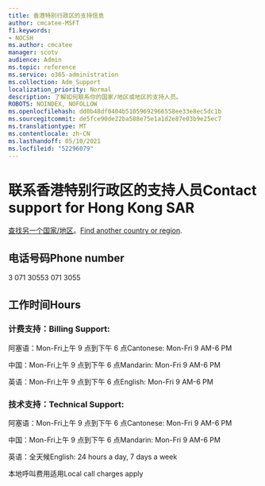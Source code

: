 ```yaml
---
title: 香港特别行政区的支持信息
author: cmcatee-MSFT
f1.keywords:
- NOCSH
ms.author: cmcatee
manager: scotv
audience: Admin
ms.topic: reference
ms.service: o365-administration
ms.collection: Adm_Support
localization_priority: Normal
description: 了解如何联系你的国家/地区或地区的支持人员。
ROBOTS: NOINDEX, NOFOLLOW
ms.openlocfilehash: dd0b48df0404b51059692966558ee33e8ec5dc1b
ms.sourcegitcommit: de5fce90de22ba588e75e1a1d2e87e03b9e25ec7
ms.translationtype: MT
ms.contentlocale: zh-CN
ms.lasthandoff: 05/10/2021
ms.locfileid: "52296079"
---
```

# <a name="contact-support-for-hong-kong-sar"></a><span data-ttu-id="cb267-103">联系香港特别行政区的支持人员</span><span class="sxs-lookup"><span data-stu-id="cb267-103">Contact support for Hong Kong SAR</span></span>

<span data-ttu-id="cb267-104">[查找另一个国家/地区](../../business-video/get-help-support.md)。</span><span class="sxs-lookup"><span data-stu-id="cb267-104">[Find another country or region](../../business-video/get-help-support.md).</span></span>

## <a name="phone-number"></a><span data-ttu-id="cb267-105">电话号码</span><span class="sxs-lookup"><span data-stu-id="cb267-105">Phone number</span></span>
<span data-ttu-id="cb267-106">3 071 3055</span><span class="sxs-lookup"><span data-stu-id="cb267-106">3 071 3055</span></span>

## <a name="hours"></a><span data-ttu-id="cb267-107">工作时间</span><span class="sxs-lookup"><span data-stu-id="cb267-107">Hours</span></span>
### <a name="billing-support"></a><span data-ttu-id="cb267-108">计费支持：</span><span class="sxs-lookup"><span data-stu-id="cb267-108">Billing Support:</span></span>

<span data-ttu-id="cb267-109">阿塞语：Mon-Fri上午 9 点到下午 6 点</span><span class="sxs-lookup"><span data-stu-id="cb267-109">Cantonese: Mon-Fri 9 AM-6 PM</span></span>

<span data-ttu-id="cb267-110">中国：Mon-Fri上午 9 点到下午 6 点</span><span class="sxs-lookup"><span data-stu-id="cb267-110">Mandarin: Mon-Fri 9 AM-6 PM</span></span>

<span data-ttu-id="cb267-111">英语：Mon-Fri上午 9 点到下午 6 点</span><span class="sxs-lookup"><span data-stu-id="cb267-111">English: Mon-Fri 9 AM-6 PM</span></span>

### <a name="technical-support"></a><span data-ttu-id="cb267-112">技术支持：</span><span class="sxs-lookup"><span data-stu-id="cb267-112">Technical Support:</span></span>

<span data-ttu-id="cb267-113">阿塞语：Mon-Fri上午 9 点到下午 6 点</span><span class="sxs-lookup"><span data-stu-id="cb267-113">Cantonese: Mon-Fri 9 AM-6 PM</span></span>

<span data-ttu-id="cb267-114">中国：Mon-Fri上午 9 点到下午 6 点</span><span class="sxs-lookup"><span data-stu-id="cb267-114">Mandarin: Mon-Fri 9 AM-6 PM</span></span>

<span data-ttu-id="cb267-115">英语：全天候</span><span class="sxs-lookup"><span data-stu-id="cb267-115">English: 24 hours a day, 7 days a week</span></span>

<span data-ttu-id="cb267-116">本地呼叫费用适用</span><span class="sxs-lookup"><span data-stu-id="cb267-116">Local call charges apply</span></span>
